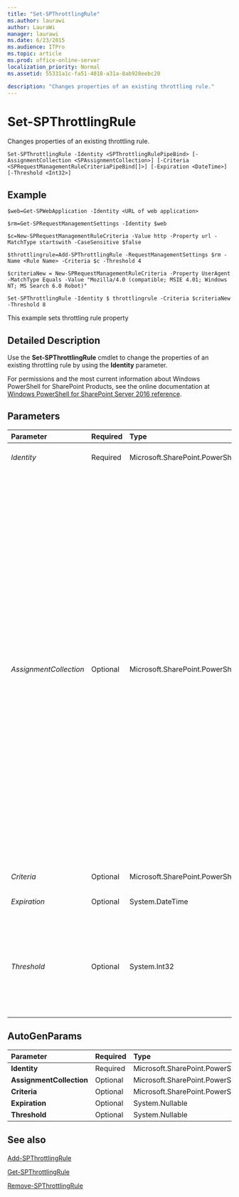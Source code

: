```yaml
---
title: "Set-SPThrottlingRule"
ms.author: laurawi
author: LauraWi
manager: laurawi
ms.date: 6/23/2015
ms.audience: ITPro
ms.topic: article
ms.prod: office-online-server
localization_priority: Normal
ms.assetid: 55331a1c-fa51-4018-a31a-8ab928eebc20

description: "Changes properties of an existing throttling rule."
---
```


# Set-SPThrottlingRule

Changes properties of an existing throttling rule.
  
```
Set-SPThrottlingRule -Identity <SPThrottlingRulePipeBind> [-AssignmentCollection <SPAssignmentCollection>] [-Criteria <SPRequestManagementRuleCriteriaPipeBind[]>] [-Expiration <DateTime>] [-Threshold <Int32>]

```

## Example

```
$web=Get-SPWebApplication -Identity <URL of web application>
```

```
$rm=Get-SPRequestManagementSettings -Identity $web
```

```
$c=New-SPRequestManagementRuleCriteria -Value http -Property url -MatchType startswith -CaseSensitive $false
```

```
$throttlingrule=Add-SPThrottlingRule -RequestManagementSettings $rm -Name <Rule Name> -Criteria $c -Threshold 4
```

```
$criteriaNew = New-SPRequestManagementRuleCriteria -Property UserAgent -MatchType Equals -Value "Mozilla/4.0 (compatible; MSIE 4.01; Windows NT; MS Search 6.0 Robot)"
```

```
Set-SPThrottlingRule -Identity $ throttlingrule -Criteria $criteriaNew -Threshold 8
```

This example sets throttling rule property 
  
## Detailed Description

Use the **Set-SPThrottlingRule** cmdlet to change the properties of an existing throttling rule by using the **Identity** parameter. 
  
For permissions and the most current information about Windows PowerShell for SharePoint Products, see the online documentation at [Windows PowerShell for SharePoint Server 2016 reference](https://go.microsoft.com/fwlink/p/?LinkId=671715). 
  
## Parameters

|**Parameter**|**Required**|**Type**|**Description**|
|:-----|:-----|:-----|:-----|
| _Identity_ <br/> |Required  <br/> |Microsoft.SharePoint.PowerShell.SPThrottlingRulePipeBind  <br/> |Specifies the throttling rule object to set.  <br/> |
| _AssignmentCollection_ <br/> |Optional  <br/> |Microsoft.SharePoint.PowerShell.SPAssignmentCollection  <br/> |Manages objects for the purpose of proper disposal. Use of objects, such as **SPWeb** or **SPSite**, can use large amounts of memory and use of these objects in Windows PowerShell scripts requires proper memory management. Using the **SPAssignment** object, you can assign objects to a variable and dispose of the objects after they are needed to free up memory. When **SPWeb**, **SPSite**, or **SPSiteAdministration** objects are used, the objects are automatically disposed of if an assignment collection or the **Global** parameter is not used.  <br/> > [!NOTE]> When the **Global** parameter is used, all objects are contained in the global store. If objects are not immediately used, or disposed of by using the **Stop-SPAssignment** command, an out-of-memory scenario can occur.           |
| _Criteria_ <br/> |Optional  <br/> |Microsoft.SharePoint.PowerShell.SPRequestManagementRuleCriteriaPipeBind[]  <br/> |Specifies the criteria for the rule to match.  <br/> |
| _Expiration_ <br/> |Optional  <br/> |System.DateTime  <br/> |Specifies the expiration date and time of the rule.  <br/> |
| _Threshold_ <br/> |Optional  <br/> |System.Int32  <br/> |Specifies a value between 0 and 10 which defines the maximum threshold for throttling. The Request Manager will remove routing targets if the Health-Score becomes greater than this value.  <br/> |
   
## AutoGenParams

|**Parameter**|**Required**|**Type**|**Description**|
|:-----|:-----|:-----|:-----|
|**Identity** <br/> |Required  <br/> |Microsoft.SharePoint.PowerShell.SPThrottlingRulePipeBind  <br/> ||
|**AssignmentCollection** <br/> |Optional  <br/> |Microsoft.SharePoint.PowerShell.SPAssignmentCollection  <br/> ||
|**Criteria** <br/> |Optional  <br/> |Microsoft.SharePoint.PowerShell.SPRequestManagementRuleCriteriaPipeBind[]  <br/> ||
|**Expiration** <br/> |Optional  <br/> |System.Nullable  <br/> ||
|**Threshold** <br/> |Optional  <br/> |System.Nullable  <br/> ||
   
## See also

#### 

[Add-SPThrottlingRule](add-spthrottlingrule.md)
  
[Get-SPThrottlingRule](get-spthrottlingrule.md)
  
[Remove-SPThrottlingRule](remove-spthrottlingrule.md)

